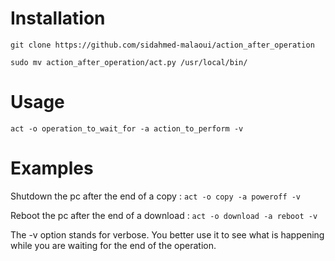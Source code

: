 # Installation

```
git clone https://github.com/sidahmed-malaoui/action_after_operation

sudo mv action_after_operation/act.py /usr/local/bin/
```

# Usage
```act -o operation_to_wait_for -a action_to_perform -v```

# Examples 
Shutdown the pc after the end of a copy :
```act -o copy -a poweroff -v```

Reboot the pc after the end of a download :
```act -o download -a reboot -v```

The -v option stands for verbose. You better use it to see what is happening while you are waiting for the end of the operation.
